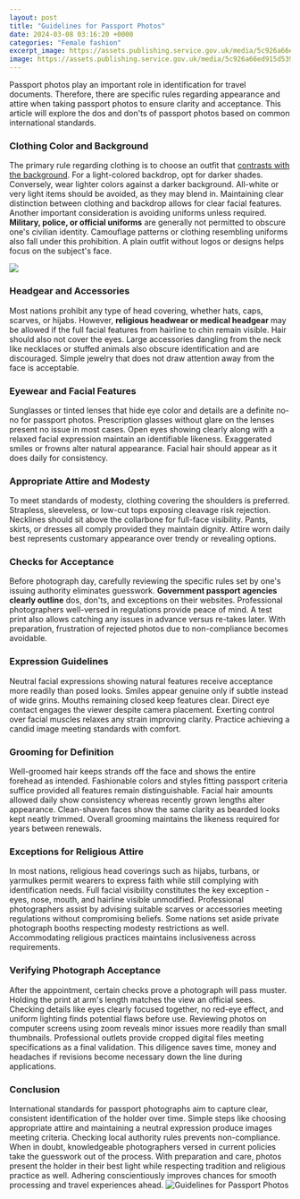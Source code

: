 ```yaml
---
layout: post
title: "Guidelines for Passport Photos"
date: 2024-03-08 03:16:20 +0000
categories: "Female fashion"
excerpt_image: https://assets.publishing.service.gov.uk/media/5c926a66ed915d539e5b5167/passport_photos_large.jpg
image: https://assets.publishing.service.gov.uk/media/5c926a66ed915d539e5b5167/passport_photos_large.jpg
---
```


Passport photos play an important role in identification for travel documents. Therefore, there are specific rules regarding appearance and attire when taking passport photos to ensure clarity and acceptance. This article will explore the dos and don'ts of passport photos based on common international standards.
### Clothing Color and Background 
The primary rule regarding clothing is to choose an outfit that [contrasts with the background](https://store.fi.io.vn/funny-chihuahuas-halloween-costume-witch-chihuahua-dog-lover-312-chihuahua-dog). For a light-colored backdrop, opt for darker shades. Conversely, wear lighter colors against a darker background. All-white or very light items should be avoided, as they may blend in. Maintaining clear distinction between clothing and backdrop allows for clear facial features. 
Another important consideration is avoiding uniforms unless required. **Military, police, or official uniforms** are generally not permitted to obscure one's civilian identity. Camouflage patterns or clothing resembling uniforms also fall under this prohibition. A plain outfit without logos or designs helps focus on the subject's face.

![](https://cdn.images.express.co.uk/img/dynamic/25/590x/secondary/Passport-photo-requirements-size-909189.jpg)
### Headgear and Accessories
Most nations prohibit any type of head covering, whether hats, caps, scarves, or hijabs. However, **religious headwear or medical headgear** may be allowed if the full facial features from hairline to chin remain visible. Hair should also not cover the eyes. Large accessories dangling from the neck like necklaces or stuffed animals also obscure identification and are discouraged. Simple jewelry that does not draw attention away from the face is acceptable.
### Eyewear and Facial Features
Sunglasses or tinted lenses that hide eye color and details are a definite no-no for passport photos. Prescription glasses without glare on the lenses present no issue in most cases. Open eyes showing clearly along with a relaxed facial expression maintain an identifiable likeness. Exaggerated smiles or frowns alter natural appearance. Facial hair should appear as it does daily for consistency.
### Appropriate Attire and Modesty 
To meet standards of modesty, clothing covering the shoulders is preferred. Strapless, sleeveless, or low-cut tops exposing cleavage risk rejection. Necklines should sit above the collarbone for full-face visibility. Pants, skirts, or dresses all comply provided they maintain dignity. Attire worn daily best represents customary appearance over trendy or revealing options.
### Checks for Acceptance  
Before photograph day, carefully reviewing the specific rules set by one's issuing authority eliminates guesswork. **Government passport agencies clearly outline** dos, don'ts, and exceptions on their websites. Professional photographers well-versed in regulations provide peace of mind. A test print also allows catching any issues in advance versus re-takes later. With preparation, frustration of rejected photos due to non-compliance becomes avoidable.
### Expression Guidelines
Neutral facial expressions showing natural features receive acceptance more readily than posed looks. Smiles appear genuine only if subtle instead of wide grins. Mouths remaining closed keep features clear. Direct eye contact engages the viewer despite camera placement. Exerting control over facial muscles relaxes any strain improving clarity. Practice achieving a candid image meeting standards with comfort. 
### Grooming for Definition
Well-groomed hair keeps strands off the face and shows the entire forehead as intended. Fashionable colors and styles fitting passport criteria suffice provided all features remain distinguishable. Facial hair amounts allowed daily show consistency whereas recently grown lengths alter appearance. Clean-shaven faces show the same clarity as bearded looks kept neatly trimmed. Overall grooming maintains the likeness required for years between renewals.
### Exceptions for Religious Attire 
In most nations, religious head coverings such as hijabs, turbans, or yarmulkes permit wearers to express faith while still complying with identification needs. Full facial visibility constitutes the key exception - eyes, nose, mouth, and hairline visible unmodified. Professional photographers assist by advising suitable scarves or accessories meeting regulations without compromising beliefs. Some nations set aside private photograph booths respecting modesty restrictions as well. Accommodating religious practices maintains inclusiveness across requirements. 
### Verifying Photograph Acceptance
After the appointment, certain checks prove a photograph will pass muster. Holding the print at arm's length matches the view an official sees. Checking details like eyes clearly focused together, no red-eye effect, and uniform lighting finds potential flaws before use. Reviewing photos on computer screens using zoom reveals minor issues more readily than small thumbnails. Professional outlets provide cropped digital files meeting specifications as a final validation. This diligence saves time, money and headaches if revisions become necessary down the line during applications.
### Conclusion 
International standards for passport photographs aim to capture clear, consistent identification of the holder over time. Simple steps like choosing appropriate attire and maintaining a neutral expression produce images meeting criteria. Checking local authority rules prevents non-compliance. When in doubt, knowledgeable photographers versed in current policies take the guesswork out of the process. With preparation and care, photos present the holder in their best light while respecting tradition and religious practice as well. Adhering conscientiously improves chances for smooth processing and travel experiences ahead.
![Guidelines for Passport Photos](https://assets.publishing.service.gov.uk/media/5c926a66ed915d539e5b5167/passport_photos_large.jpg)